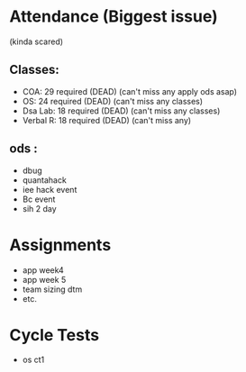 # Attendance (Biggest issue)
(kinda scared)
## Classes:
- COA: 29 required (DEAD) (can't miss any apply ods asap)
- OS: 24 required (DEAD) (can't miss any classes)
- Dsa Lab: 18 required (DEAD) (can't miss any classes)
- Verbal R: 18 required (DEAD) (can't miss any)


## ods : 
- dbug 
- quantahack
- iee hack event 
- Bc event
- sih 2 day


# Assignments
- app week4
- app week 5
- team sizing dtm 
- etc.

# Cycle Tests 
- os ct1


